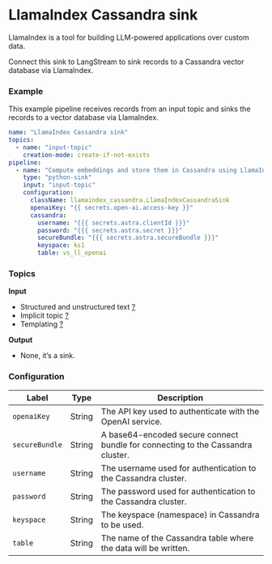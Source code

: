 # LlamaIndex Cassandra sink

LlamaIndex is a tool for building LLM-powered applications over custom data.

Connect this sink to LangStream to sink records to a Cassandra vector database via LlamaIndex.

### Example

This example pipeline receives records from an input topic and sinks the records to a vector database via LlamaIndex.

```yaml
name: "LlamaIndex Cassandra sink"
topics:
  - name: "input-topic"
    creation-mode: create-if-not-exists
pipeline:
  - name: "Compute embeddings and store them in Cassandra using LlamaIndex"
    type: "python-sink"
    input: "input-topic"
    configuration:
      className: llamaindex_cassandra.LlamaIndexCassandraSink
      openaiKey: "{{ secrets.open-ai.access-key }}"
      cassandra:
        username: "{{{ secrets.astra.clientId }}}"
        password: "{{{ secrets.astra.secret }}}"
        secureBundle: "{{{ secrets.astra.secureBundle }}}"
        keyspace: ks1
        table: vs_ll_openai
```



### Topics

**Input**

* Structured and unstructured text [?](../agent-messaging.md#implicit-input-and-output-topics)
* Implicit topic [?](../agent-messaging.md#implicit-input-and-output-topics)
* Templating [?](../agent-messaging.md#json-text-input)

**Output**

* None, it’s a sink.

### Configuration

| Label          | Type   | Description                                                                     |
| -------------- | ------ | ------------------------------------------------------------------------------- |
| `openaiKey`    | String | The API key used to authenticate with the OpenAI service.                       |
| `secureBundle` | String | A base64-encoded secure connect bundle for connecting to the Cassandra cluster. |
| `username`     | String | The username used for authentication to the Cassandra cluster.                  |
| `password`     | String | The password used for authentication to the Cassandra cluster.                  |
| `keyspace`     | String | The keyspace (namespace) in Cassandra to be used.                               |
| `table`        | String | The name of the Cassandra table where the data will be written.                 |
